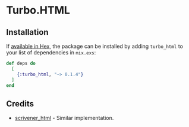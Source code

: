 # Turbo.HTML

## Installation

If [available in Hex](https://hex.pm/docs/publish), the package can be installed
by adding `turbo_html` to your list of dependencies in `mix.exs`:

```elixir
def deps do
  [
    {:turbo_html, "~> 0.1.4"}
  ]
end
```

## Credits

* [scrivener_html](https://github.com/mgwidmann/scrivener_html) - Similar implementation.